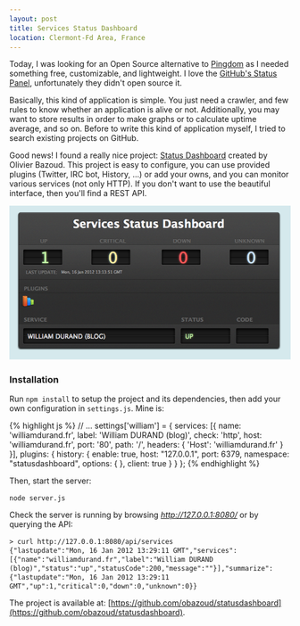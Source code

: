 ```yaml
---
layout: post
title: Services Status Dashboard
location: Clermont-Fd Area, France
---
```


Today, I was looking for an Open Source alternative to [Pingdom](http://www.pingdom.com/a1/) as I needed something
free, customizable, and lightweight. I love the [GitHub's Status Panel](http://status.github.com), unfortunately
they didn't open source it.

Basically, this kind of application is simple. You just need a crawler, and few rules to know whether an application is alive
or not. Additionally, you may want to store results in order to make graphs or to calculate uptime average, and so on.
Before to write this kind of application myself, I tried to search existing projects on GitHub.

Good news! I found a really nice project: [Status Dashboard](https://github.com/obazoud/statusdashboard) created by
Olivier Bazoud. This project is easy to configure, you can use provided plugins (Twitter, IRC bot, History, ...) or add your owns,
and you can monitor various services (not only HTTP). If you don't want to use the beautiful interface, then you'll find
a REST API.

![](/images/posts/statusdashboard.png)

### Installation

Run `npm install` to setup the project and its dependencies, then add your own configuration in `settings.js`. Mine is:

{% highlight js %}
// ...
settings['william'] = {
  services: [{
    name: 'williamdurand.fr',
    label: 'William DURAND (blog)',
    check: 'http',
    host: 'williamdurand.fr',
    port: '80',
    path: '/',
    headers: {
    'Host': 'williamdurand.fr'
    }
  }],
  plugins: {
    history: {
    enable: true,
    host: "127.0.0.1",
    port: 6379,
    namespace: "statusdashboard",
    options: {
    },
    client: true
    }
  }
};
{% endhighlight %}

Then, start the server:

    node server.js

Check the server is running by browsing _http://127.0.0.1:8080/_ or by querying the API:

    > curl http://127.0.0.1:8080/api/services
    {"lastupdate":"Mon, 16 Jan 2012 13:29:11 GMT","services":[{"name":"williamdurand.fr","label":"William DURAND (blog)","status":"up","statusCode":200,"message":""}],"summarize":{"lastupdate":"Mon, 16 Jan 2012 13:29:11 GMT","up":1,"critical":0,"down":0,"unknown":0}}

The project is available at: [https://github.com/obazoud/statusdashboard](https://github.com/obazoud/statusdashboard).
